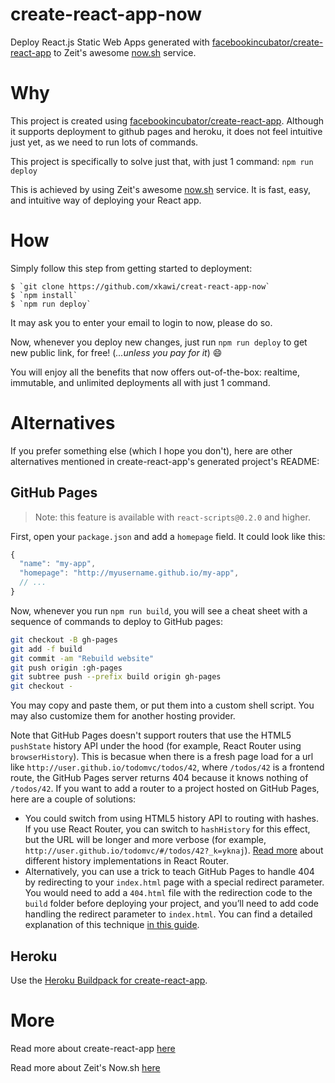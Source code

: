 # create-react-app-now

Deploy React.js Static Web Apps generated with [facebookincubator/create-react-app](https://github.com/facebookincubator/create-react-app) to Zeit's awesome [now.sh](https://zeit.co/now/) service.

# Why

This project is created using [facebookincubator/create-react-app](https://github.com/facebookincubator/create-react-app).
Although it supports deployment to github pages and heroku, it does not feel intuitive just yet, as we need to run lots of commands.

This project is specifically to solve just that, with just 1 command: `npm run deploy`

This is achieved by using Zeit's awesome [now.sh](https://zeit.co/now/) service.
It is fast, easy, and intuitive way of deploying your React app.

# How

Simply follow this step from getting started to deployment:

```
$ `git clone https://github.com/xkawi/creat-react-app-now`
$ `npm install`
$ `npm run deploy`
```

It may ask you to enter your email to login to now, please do so.

Now, whenever you deploy new changes, just run `npm run deploy` to get new public link, for free! (_...unless you pay for it_) :smile:

You will enjoy all the benefits that now offers out-of-the-box: realtime, immutable, and unlimited deployments all with just 1 command.

# Alternatives

If you prefer something else (which I hope you don't), here are other alternatives mentioned in create-react-app's generated project's README:

## GitHub Pages

>Note: this feature is available with `react-scripts@0.2.0` and higher.

First, open your `package.json` and add a `homepage` field.
It could look like this:

```js
{
  "name": "my-app",
  "homepage": "http://myusername.github.io/my-app",
  // ...
}
```

Now, whenever you run `npm run build`, you will see a cheat sheet with a sequence of commands to deploy to GitHub pages:

```sh
git checkout -B gh-pages
git add -f build
git commit -am "Rebuild website"
git push origin :gh-pages
git subtree push --prefix build origin gh-pages
git checkout -
```

You may copy and paste them, or put them into a custom shell script. You may also customize them for another hosting provider.

Note that GitHub Pages doesn't support routers that use the HTML5 `pushState` history API under the hood (for example, React Router using `browserHistory`). This is becasue when there is a fresh page load for a url like `http://user.github.io/todomvc/todos/42`, where `/todos/42` is a frontend route, the GitHub Pages server returns 404 because it knows nothing of `/todos/42`. If you want to add a router to a project hosted on GitHub Pages, here are a couple of solutions:
* You could switch from using HTML5 history API to routing with hashes. If you use React Router, you can switch to `hashHistory` for this effect, but the URL will be longer and more verbose (for example, `http://user.github.io/todomvc/#/todos/42?_k=yknaj`). [Read more](https://github.com/reactjs/react-router/blob/master/docs/guides/Histories.md#histories) about different history implementations in React Router.
* Alternatively, you can use a trick to teach GitHub Pages to handle 404 by redirecting to your `index.html` page with a special redirect parameter. You would need to add a `404.html` file with the redirection code to the `build` folder before deploying your project, and you’ll need to add code handling the redirect parameter to `index.html`. You can find a detailed explanation of this technique [in this guide](https://github.com/rafrex/spa-github-pages).

## Heroku

Use the [Heroku Buildpack for create-react-app](https://github.com/mars/create-react-app-buildpack).

# More

Read more about create-react-app [here](https://github.com/facebookincubator/create-react-app/blob/master/template/README.md)

Read more about Zeit's Now.sh [here](https://zeit.co/now)
